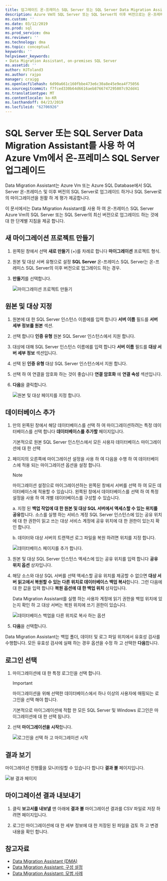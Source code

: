 ```yaml
---
title: 업그레이드 온-프레미스 SQL Server 또는 SQL Server Data Migration Assistant를 사용 하 여 Azure Vm에서 SQL Server | Microsoft Docs
description: Azure Vm의 SQL Server 또는 SQL Server의 이후 버전으로는 온-프레미스 SQL Server를 업그레이드 하려면 Data Migration Assistant를 사용 하는 방법 알아보기
ms.custom: ''
ms.date: 03/12/2019
ms.prod: sql
ms.prod_service: dma
ms.reviewer: ''
ms.technology: dma
ms.topic: conceptual
keywords: ''
helpviewer_keywords:
- Data Migration Assistant, on-premises SQL Server
ms.assetid: ''
author: HJToland3
ms.author: rajpo
manager: craigg
ms.openlocfilehash: 6d90a661c160fbbe473e6c30a8e45e9ea4f75056
ms.sourcegitcommit: f7fced330b64d6616aeb8766747295807c92dd41
ms.translationtype: MT
ms.contentlocale: ko-KR
ms.lasthandoff: 04/23/2019
ms.locfileid: "62706926"
---
```

# <a name="upgrade-on-premises-sql-server-to-sql-server-or-sql-server-on-azure-vms-using-the-data-migration-assistant"></a>SQL Server 또는 SQL Server Data Migration Assistant를 사용 하 여 Azure Vm에서 온-프레미스 SQL Server 업그레이드

Data Migration Assistant는 Azure Vm 또는 Azure SQL Database에서 SQL Server 온-프레미스 및 이후 버전의 SQL Server로 업그레이드 하거나 SQL Server로의 마이그레이션을 원활 하 게 평가 제공합니다.

이 문서에서는 Data Migration Assistant를 사용 하 여 온-프레미스 SQL Server Azure Vm의 SQL Server 또는 SQL Server의 최신 버전으로 업그레이드 하는 것에 대 한 단계별 지침을 제공 합니다.   

## <a name="create-a-new-migration-project"></a>새 마이그레이션 프로젝트 만들기

1. 왼쪽된 창에서 선택 **새로 만들기** (+)를 차례로 합니다 **마이그레이션** 프로젝트 형식.

2. 원본 및 대상 서버 유형으로 설정 **SQL Server** 온-프레미스 SQL Server는 온-프레미스 SQL Server의 이후 버전으로 업그레이드 하는 경우.

3. **만들기**를 선택합니다.

   ![마이그레이션 프로젝트 만들기](../dma/media/NewCreate.png)

## <a name="specify-the-source-and-target"></a>원본 및 대상 지정

1. 원본에 대 한 SQL Server 인스턴스 이름에를 입력 합니다 **서버 이름** 필드를 **서버 세부 정보를 원본** 섹션. 

2. 선택 합니다 **인증 유형** 원본 SQL Server 인스턴스에서 지원 합니다.

3. 대상에 대해 SQL Server 인스턴스 이름에를 입력 합니다 **서버 이름** 필드를 **대상 서버 세부 정보** 섹션입니다. 

4. 선택 된 **인증 유형** 대상 SQL Server 인스턴스에서 지원 합니다.

5. 선택 하 여 연결을 암호화 하는 것이 좋습니다 **연결 암호화** 에 **연결 속성** 섹션입니다.

6. **다음**을 클릭합니다.

   ![원본 및 대상 페이지를 지정 합니다.](../dma/media/SourceTarget.png)

## <a name="add-databases"></a>데이터베이스 추가

1. 만의 왼쪽된 창에서 해당 데이터베이스를 선택 하 여 마이그레이션하려는 특정 데이터베이스를 선택 합니다 **데이터베이스를 추가할** 페이지입니다.

   기본적으로 원본 SQL Server 인스턴스에서 모든 사용자 데이터베이스 마이그레이션에 대 한 선택

2. 페이지의 오른쪽에 마이그레이션 설정을 사용 하 여 다음을 수행 하 여 데이터베이스에 적용 되는 마이그레이션 옵션을 설정 합니다.

   > [!NOTE]
   > 마이그레이션 설정으로 마이그레이션하는 왼쪽된 창에서 서버를 선택 하 여 모든 데이터베이스에 적용할 수 있습니다. 왼쪽된 창에서 데이터베이스를 선택 하 여 특정 설정을 사용 하 여 개별 데이터베이스를 구성할 수 있습니다.

    a. 지정 된 **백업 작업에 대 한 원본 및 대상 SQL 서버에서 액세스할 수 있는 위치를 공유**합니다. 소스를 실행 하는 서비스 계정 SQL Server 인스턴스에 있는 공유 위치에 대 한 권한이 읽고 쓰는 대상 서비스 계정에 공유 위치에 대 한 권한이 있는지 확인 합니다.

    b. 데이터와 대상 서버의 트랜잭션 로그 파일을 복원 하려면 위치를 지정 합니다.

    ![데이터베이스 페이지를 추가 합니다.](../dma/media/AddDatabases.png)

3. 원본 및 대상 SQL Server 인스턴스 액세스에 있는 공유 위치를 입력 합니다 **공유 위치 옵션** 상자입니다.

4. 해당 소스와 대상 SQL 서버를 선택 액세스할 공유 위치를 제공할 수 없으면 **대상 서버 읽고에서 복원할 수 있는 다른 위치로 데이터베이스 백업 복사**합니다. 그런 다음에 대 한 값을 입력 합니다 **복원 옵션에 대 한 백업 위치** 상자입니다. 

   Data Migration Assistant를 실행 하는 사용자 계정에 읽기 권한을 백업 위치에 있는지 확인 하 고 대상 서버는 복원 위치에 쓰기 권한이 있습니다.

   ![데이터베이스 백업을 다른 위치로 복사 하는 옵션](../dma/media/CopyDatabaseDifferentLocation.png)

5. **다음**을 선택합니다.

Data Migration Assistant는 백업 폴더, 데이터 및 로그 파일 위치에서 유효성 검사를 수행합니다. 모든 유효성 검사에 실패 하는 경우 옵션을 수정 하 고 선택한 **다음**합니다.

## <a name="select-logins"></a>로그인 선택

1. 마이그레이션에 대 한 특정 로그인을 선택 합니다.

   > [!IMPORTANT]
   > 마이그레이션을 위해 선택한 데이터베이스에서 하나 이상의 사용자에 매핑되는 로그인을 선택 해야 합니다.   

   기본적으로 마이그레이션에 적합 한 모든 SQL Server 및 Windows 로그인은 마이그레이션에 대 한 선택 됩니다.

2. 선택 **마이그레이션을 시작**합니다.

   ![로그인을 선택 하 고 마이그레이션 시작](../dma/media/SelectLogins.png)

## <a name="view-results"></a>결과 보기

마이그레이션 진행률을 모니터링할 수 있습니다 합니다 **결과 볼** 페이지입니다.

![뷰 결과 페이지](../dma/media/ViewResults.png)

## <a name="export-migration-results"></a>마이그레이션 결과 내보내기

1. 클릭 **보고서를 내보낼** 맨 아래에 **결과 볼** 마이그레이션 결과를 CSV 파일로 저장 하려면 페이지입니다.

2. 로그인 마이그레이션에 대 한 세부 정보에 대 한 저장된 된 파일을 검토 하 고 변경 내용을 확인 합니다.

## <a name="see-also"></a>참고자료

- [Data Migration Assistant (DMA)](../dma/dma-overview.md)
- [Data Migration Assistant: 구성 설정](../dma/dma-configurationsettings.md)
- [Data Migration Assistant: 모범 사례](../dma/dma-bestpractices.md)
